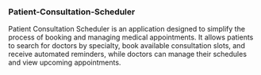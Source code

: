 ### Patient-Consultation-Scheduler
 Patient Consultation Scheduler is an application designed to simplify the process of booking and managing medical appointments. It allows patients to search for doctors by specialty, book available consultation slots, and receive automated reminders, while doctors can manage their schedules and view upcoming appointments.
